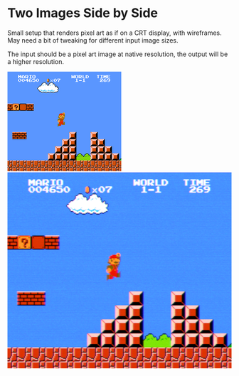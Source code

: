 # Two Images Side by Side

Small setup that renders pixel art as if on a CRT display, with wireframes. May need a bit of tweaking for different input image sizes.

The input should be a pixel art image at native resolution, the output will be a higher resolution.

![Image 1](https://github.com/max-van-leeuwen/Nuke-SimpleCRTScanlines/blob/main/mario.png?raw=true) ![Image 2](https://github.com/max-van-leeuwen/Nuke-SimpleCRTScanlines/blob/main/mario_crt.png?raw=true)
